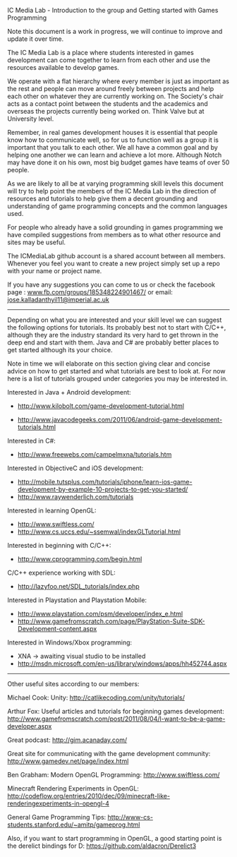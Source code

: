 IC Media Lab - Introduction to the group and Getting started with Games Programming

Note this document is a work in progress, we will continue to improve and update it over time.

The IC Media Lab is a place where students interested in games development can come together to learn from each other and use the resources available to develop games.

We operate with a flat hierarchy where every member is just as important as the rest and people can move around freely between projects and help each other on whatever they are currently working on. The Society's chair acts as a contact point between the students and the academics and overseas the projects currently being worked on. Think Valve but at University level.

Remember, in real games development houses it is essential that people know how to communicate well, so for us to function well as a group it is important that you talk to each other. We all have a common goal and by helping one another we can learn and achieve a lot more. Although Notch may have done it on his own, most big budget games have teams of over 50 people.

As we are likely to all be at varying programming skill levels this document will try to help point the members of the IC Media Lab in the direction of resources and tutorials to help give them a decent grounding and understanding of game programming concepts and the common languages used.

For people who already have a solid grounding in games programming we have compiled suggestions from members as to what other resource and sites may be useful.

The ICMediaLab github account is a shared account between all members. Whenever you feel you want to create a new project simply set up a repo with your name or project name.

If you have any suggestions you can come to us or check the facebook page :
www.fb.com/groups/185348224901467/
or email: jose.kalladanthyil11@imperial.ac.uk

---------------------------------------------------------------------------------

Depending on what you are interested and your skill level we can suggest the following options for tutorials. Its probably best not to start with C/C++, although they are the industry standard its very hard to get thrown in the deep end and start with them. Java and C# are probably better places to get started although its your choice.

Note in time we will elaborate on this section giving clear and concise advice on how to get started and what tutorials are best to look at. For now here is a list of tutorials grouped under categories you may be interested in.

Interested in Java + Android development:
- http://www.kilobolt.com/game-development-tutorial.html 


- http://www.javacodegeeks.com/2011/06/android-game-development-tutorials.html

Interested in C#:
- http://www.freewebs.com/campelmxna/tutorials.htm

Interested in ObjectiveC and iOS development:
- http://mobile.tutsplus.com/tutorials/iphone/learn-ios-game-development-by-example-10-projects-to-get-you-started/
- http://www.raywenderlich.com/tutorials


Interested in learning OpenGL:
- http://www.swiftless.com/
- http://www.cs.uccs.edu/~ssemwal/indexGLTutorial.html

Interested in beginning with C/C++:
- http://www.cprogramming.com/begin.html

C/C++ experience working with SDL: 
- http://lazyfoo.net/SDL_tutorials/index.php

Interested in Playstation and Playstation Mobile:
- http://www.playstation.com/psm/developer/index_e.html
- http://www.gamefromscratch.com/page/PlayStation-Suite-SDK-Development-content.aspx

Interested in Windows/Xbox programming:
- XNA -> awaiting visual studio to be installed
- http://msdn.microsoft.com/en-us/library/windows/apps/hh452744.aspx


---------------------------------------------------------------------------------


Other useful sites according to our members:

Michael Cook:
Unity:
http://catlikecoding.com/unity/tutorials/

Arthur Fox:
Useful articles and tutorials for beginning games development:
http://www.gamefromscratch.com/post/2011/08/04/I-want-to-be-a-game-developer.aspx

Great podcast:
http://gim.acanaday.com/

Great site for communicating with the game development community:
http://www.gamedev.net/page/index.html

Ben Grabham:
Modern OpenGL Programming:
http://www.swiftless.com/

Minecraft Rendering Experiments in OpenGL:
http://codeflow.org/entries/2010/dec/09/minecraft-like-renderingexperiments-in-opengl-4

General Game Programming Tips:
http://www-cs-students.stanford.edu/~amitp/gameprog.html

Also, if you want to start programming in OpenGL, a good starting point is the derelict bindings for D:
https://github.com/aldacron/Derelict3